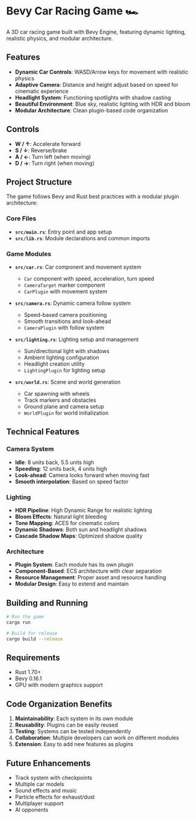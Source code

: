  # Bevy Car Racing Game 🏎️

A 3D car racing game built with Bevy Engine, featuring dynamic lighting, realistic physics, and modular architecture.

## Features

- **Dynamic Car Controls**: WASD/Arrow keys for movement with realistic physics
- **Adaptive Camera**: Distance and height adjust based on speed for cinematic experience
- **Headlight System**: Functioning spotlights with shadow casting
- **Beautiful Environment**: Blue sky, realistic lighting with HDR and bloom
- **Modular Architecture**: Clean plugin-based code organization

## Controls

- **W / ↑**: Accelerate forward
- **S / ↓**: Reverse/brake
- **A / ←**: Turn left (when moving)
- **D / →**: Turn right (when moving)

## Project Structure

The game follows Bevy and Rust best practices with a modular plugin architecture:

### Core Files

- **`src/main.rs`**: Entry point and app setup
- **`src/lib.rs`**: Module declarations and common imports

### Game Modules

- **`src/car.rs`**: Car component and movement system
  - `Car` component with speed, acceleration, turn speed
  - `CameraTarget` marker component
  - `CarPlugin` with movement system

- **`src/camera.rs`**: Dynamic camera follow system
  - Speed-based camera positioning
  - Smooth transitions and look-ahead
  - `CameraPlugin` with follow system

- **`src/lighting.rs`**: Lighting setup and management
  - Sun/directional light with shadows
  - Ambient lighting configuration
  - Headlight creation utility
  - `LightingPlugin` for lighting setup

- **`src/world.rs`**: Scene and world generation
  - Car spawning with wheels
  - Track markers and obstacles
  - Ground plane and camera setup
  - `WorldPlugin` for world initialization

## Technical Features

### Camera System
- **Idle**: 8 units back, 5.5 units high
- **Speeding**: 12 units back, 4 units high  
- **Look-ahead**: Camera looks forward when moving fast
- **Smooth interpolation**: Based on speed factor

### Lighting
- **HDR Pipeline**: High Dynamic Range for realistic lighting
- **Bloom Effects**: Natural light bleeding
- **Tone Mapping**: ACES for cinematic colors
- **Dynamic Shadows**: Both sun and headlight shadows
- **Cascade Shadow Maps**: Optimized shadow quality

### Architecture
- **Plugin System**: Each module has its own plugin
- **Component-Based**: ECS architecture with clear separation
- **Resource Management**: Proper asset and resource handling
- **Modular Design**: Easy to extend and maintain

## Building and Running

```bash
# Run the game
cargo run

# Build for release
cargo build --release
```

## Requirements

- Rust 1.70+
- Bevy 0.16.1
- GPU with modern graphics support

## Code Organization Benefits

1. **Maintainability**: Each system in its own module
2. **Reusability**: Plugins can be easily reused
3. **Testing**: Systems can be tested independently  
4. **Collaboration**: Multiple developers can work on different modules
5. **Extension**: Easy to add new features as plugins

## Future Enhancements

- Track system with checkpoints
- Multiple car models
- Sound effects and music
- Particle effects for exhaust/dust
- Multiplayer support
- AI opponents